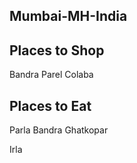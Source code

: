 ## Mumbai-MH-India

## Places to Shop
Bandra
Parel
Colaba

## Places to Eat
Parla
Bandra
Ghatkopar

Irla

